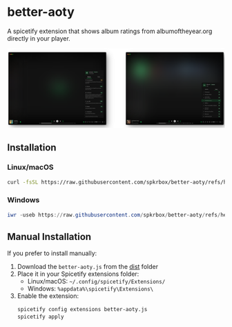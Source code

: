 # better-aoty

A spicetify extension that shows album ratings from albumoftheyear.org directly in your player.

![better-aoty preview](./assets/preview.webp)

## Installation

### Linux/macOS

```bash
curl -fsSL https://raw.githubusercontent.com/spkrbox/better-aoty/refs/heads/master/scripts/install.sh | sh
```

### Windows

```powershell
iwr -useb https://raw.githubusercontent.com/spkrbox/better-aoty/refs/heads/master/scripts/install.ps1 | iex
```

## Manual Installation

If you prefer to install manually:

1. Download the `better-aoty.js` from the [dist](https://raw.githubusercontent.com/spkrbox/better-aoty/dist/better-aoty.js) folder
2. Place it in your Spicetify extensions folder:
    - Linux/macOS: `~/.config/spicetify/Extensions/`
    - Windows: `%appdata%\spicetify\Extensions\`
3. Enable the extension:
    ```bash
    spicetify config extensions better-aoty.js
    spicetify apply
    ```
